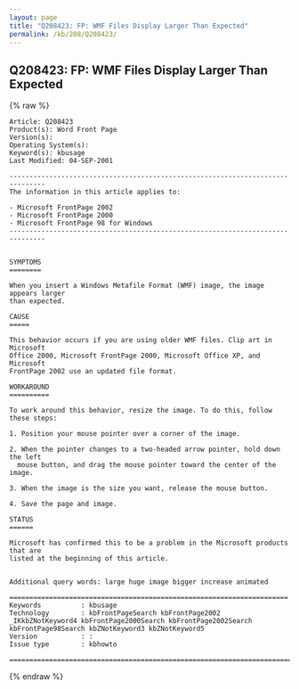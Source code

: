 ```yaml
---
layout: page
title: "Q208423: FP: WMF Files Display Larger Than Expected"
permalink: /kb/208/Q208423/
---
```


## Q208423: FP: WMF Files Display Larger Than Expected

{% raw %}

	Article: Q208423
	Product(s): Word Front Page
	Version(s): 
	Operating System(s): 
	Keyword(s): kbusage
	Last Modified: 04-SEP-2001
	
	-------------------------------------------------------------------------------
	The information in this article applies to:
	
	- Microsoft FrontPage 2002 
	- Microsoft FrontPage 2000 
	- Microsoft FrontPage 98 for Windows 
	-------------------------------------------------------------------------------
	
	
	SYMPTOMS
	========
	
	When you insert a Windows Metafile Format (WMF) image, the image appears larger
	than expected.
	
	CAUSE
	=====
	
	This behavior occurs if you are using older WMF files. Clip art in Microsoft
	Office 2000, Microsoft FrontPage 2000, Microsoft Office XP, and Microsoft
	FrontPage 2002 use an updated file format.
	
	WORKAROUND
	==========
	
	To work around this behavior, resize the image. To do this, follow these steps:
	
	1. Position your mouse pointer over a corner of the image.
	
	2. When the pointer changes to a two-headed arrow pointer, hold down the left
	  mouse button, and drag the mouse pointer toward the center of the image.
	
	3. When the image is the size you want, release the mouse button.
	
	4. Save the page and image.
	
	STATUS
	======
	
	Microsoft has confirmed this to be a problem in the Microsoft products that are
	listed at the beginning of this article.
	
	
	Additional query words: large huge image bigger increase animated
	
	======================================================================
	Keywords          : kbusage 
	Technology        : kbFrontPageSearch kbFrontPage2002 _IKkbZNotKeyword4 kbFrontPage2000Search kbFrontPage2002Search kbFrontPage98Search kbZNotKeyword3 kbZNotKeyword5
	Version           : :
	Issue type        : kbhowto
	
	=============================================================================
	

{% endraw %}
